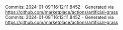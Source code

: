 Commits: 2024-01-09T16:12:11.845Z - Generated via https://github.com/marketplace/actions/artificial-grass
<br>
Commits: 2024-01-09T16:12:11.845Z - Generated via https://github.com/marketplace/actions/artificial-grass
<br>
